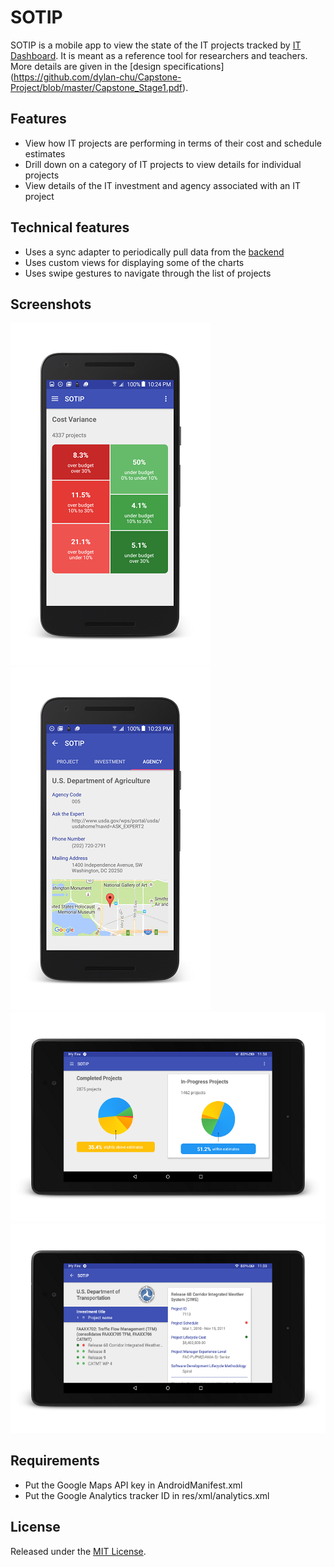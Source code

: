 # SOTIP
SOTIP is a mobile app to view the state of the IT projects tracked by [IT Dashboard](https://itdashboard.gov/).  It is meant as a reference tool for researchers and teachers.  More details are given in the [design specifications] (https://github.com/dylan-chu/Capstone-Project/blob/master/Capstone_Stage1.pdf). 

## Features
* View how IT projects are performing in terms of their cost and schedule estimates
* Drill down on a category of IT projects to view details for individual projects
* View details of the IT investment and agency associated with an IT project

## Technical features
* Uses a sync adapter to periodically pull data from the [backend](https://github.com/dylan-chu/SOTIP-Backend)
* Uses custom views for displaying some of the charts
* Uses swipe gestures to navigate through the list of projects

## Screenshots

![Cost Variance Chart](/screenshots/screenshot-cost_var.png) ![Agency Details](/screenshots/screenshot-agc_details.png)
![Project Status Charts](/screenshots/screenshot-diff_proj_status.png) 
![Project List and Details](/screenshots/screenshot-proj_list_and_details.png)

## Requirements
* Put the Google Maps API key in AndroidManifest.xml
* Put the Google Analytics tracker ID in res/xml/analytics.xml

## License
Released under the [MIT License](http://creativecommons.org/licenses/MIT/).
